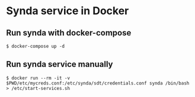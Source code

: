 # Synda service in Docker

## Run synda with docker-compose

    $ docker-compose up -d
    
## Run synda service manually

    $ docker run --rm -it -v $PWD/etc/mycreds.conf:/etc/synda/sdt/credentials.conf synda /bin/bash
    > /etc/start-services.sh
